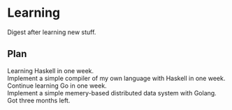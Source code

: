 # Learning
Digest after learning new stuff.

## Plan
Learning Haskell in one week.  
Implement a simple compiler of my own language with Haskell in one week.  
Continue learning Go in one week.  
Implement a simple memery-based distributed data system with Golang.  
Got three months left.  
